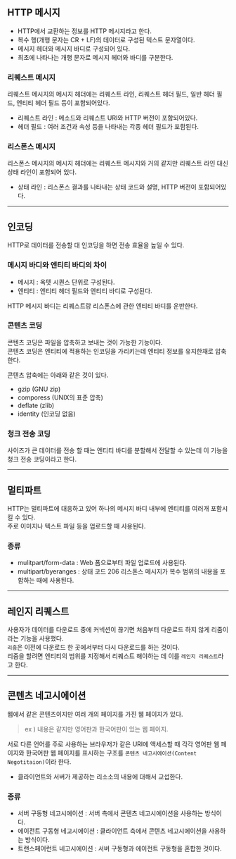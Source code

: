 ## HTTP 메시지

- HTTP에서 교환하는 정보를 HTTP 메시지라고 한다.
- 복수 행(개행 문자는 CR + LF)의 데이터로 구성된 텍스트 문자열이다.
- 메시지 헤더와 메시지 바디로 구성되어 있다.
- 최초에 나타나는 개행 문자로 메시지 헤더와 바디를 구분한다.

### 리퀘스트 메시지
리퀘스트 메시지의 메시지 헤더에는 리퀘스트 라인, 리퀘스트 헤더 필드, 일반 헤더 필드, 엔티티 헤더 필드 등이 포함되어있다.

- 리퀘스트 라인 : 메소드와 리퀘스트 URI와 HTTP 버전이 포함되어있다.
- 헤더 필드 : 여러 조건과 속성 등을 나타내는 각종 헤더 필드가 포함된다.

### 리스폰스 메시지 
리스폰스 메시지의 메시지 헤더에는 리퀘스트 메시지와 거의 같지만 리퀘스트 라인 대신 상태 라인이 포함되어 있다.

- 상태 라인 : 리스폰스 결과를 나타내는 상태 코드와 설명, HTTP 버전이 포함되어있다.

***

## 인코딩

HTTP로 데이터를 전송할 대 인코딩을 하면 전송 효율을 높일 수 있다.

### 메시지 바디와 엔티티 바디의 차이
- 메시지 : 옥텟 시퀀스 단위로 구성된다.
- 엔티티 : 엔티티 헤더 필드와 엔티티 바디로 구성된다.

HTTP 메시지 바디는 리퀘스트랑 리스폰스에 관한 엔티티 바디를 운반한다.

### 콘텐츠 코딩
콘텐츠 코딩은 파일을 압축하고 보내는 것이 가능한 기능이다.   
콘텐츠 코딩은 엔티티에 적용하는 인코딩을 가리키는데 엔티티 정보를 유지한채로 압축한다.

콘텐츠 압축에는 아래와 같은 것이 있다.
- gzip (GNU zip)
- comporess (UNIX의 표준 압축)
- deflate (zlib)
- identity (인코딩 없음)

### 청크 전송 코딩

사이즈가 큰 데이터를 전송 할 때는 엔티티 바디를 분할해서 전달할 수 있는데 이 기능을 청크 전송 코딩이라고 한다.

***

## 멀티파트

HTTP는 멀티파트에 대응하고 있어 하나의 메시지 바디 내부에 엔티티를 여러개 포함시킬 수 있다.   
주로 이미지나 텍스트 파일 등을 업로드할 때 사용된다.

### 종류

- mulitpart/form-data : Web 폼으로부터 파일 업로드에 사용된다.
- multipart/byeranges : 상태 코드 206 리스폰스 메시지가 복수 범위의 내용을 포함하는 때에 사용된다.

***

## 레인지 리퀘스트

사용자가 데이터를 다운로드 중에 커넥션이 끊기면 처음부터 다운로드 하지 않게 리줌이라는 기능을 사용했다.   
`리줌`은 이전에 다운로드 한 곳에서부터 다시 다운로드를 하는 것이다.   
리줌을 할려면 엔티티의 범위를 지정해서 리퀘스트 해야하는 데 이를 `레인지 리퀘스트`라고 한다.

***

## 콘텐츠 네고시에이션

웹에서 같은 콘텐츠이지만 여러 개의 페이지를 가진 웹 페이지가 있다.

> ex ) 내용은 같지만 영어판과 한국어판이 있는 웹 페이지.

서로 다른 언어를 주로 사용하는 브라우저가 같은 URI에 액세스할 때 각각 영어판 웹 페이지와 한국어판 웹 페이지를 표시하는 구조를 `콘텐츠 네고시에이션(Content Negotitaion)`이라 한다.

- 클라이언트와 서버가 제공하는 리소소의 내용에 대해서 교섭한다.

### 종류

- 서버 구동형 네고시에이션 : 서버 측에서 콘텐츠 네고시에이션을 사용하는 방식이다.
- 에이전트 구동형 네고시에이션 : 클라이언트 측에서 콘텐츠 네고시에이션을 사용하는 방식이다.
- 트랜스페어런트 네고시에이션 : 서버 구동형과 에이전트 구동형을 혼합한 것이다.